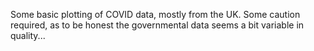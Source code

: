 Some basic plotting of COVID data, mostly from the UK. Some caution required, as to be honest the governmental data seems a bit variable in quality...
